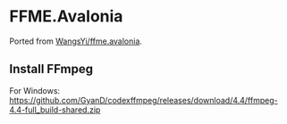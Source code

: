 # FFME.Avalonia

Ported from [WangsYi/ffme.avalonia](WangsYi/ffme.avalonia).

## Install FFmpeg

For Windows: https://github.com/GyanD/codexffmpeg/releases/download/4.4/ffmpeg-4.4-full_build-shared.zip

